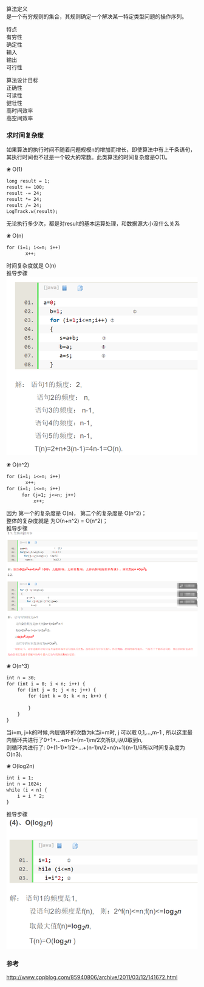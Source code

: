 算法定义  
是一个有穷规则的集合，其规则确定一个解决某一特定类型问题的操作序列。

特点  
有穷性  
确定性  
输入  
输出  
可行性  

算法设计目标  
正确性  
可读性  
健壮性  
高时间效率  
高空间效率  

### 求时间复杂度  
如果算法的执行时间不随着问题规模n的增加而增长，即使算法中有上千条语句，其执行时间也不过是一个较大的常数。此类算法的时间复杂度是O(1)。  

❀ O(1)  
```
long result = 1;
result += 100;
result -= 24;
result *= 24;
result /= 24;
LogTrack.w(result);
```
无论执行多少次，都是对result的基本运算处理，和数据源大小没什么关系  

❀ O(n)  
```
for (i=1; i<=n; i++)  
       x++;  
```
时间复杂度就是 O(n)  
推导步骤  
 ![推导步骤](../ImageFiles/ac_002.png)  

❀ O(n^2)  
```
for (i=1; i<=n; i++)  
       x++;  
for (i=1; i<=n; i++)  
    　for (j=1; j<=n; j++)  
          x++;  
```

因为 第一个的复杂度是 O(n)， 第二个的复杂度是 O(n^2)；  
整体的复杂度就是 为Ο(n+n^2)  =  O(n^2)；  
推导步骤  
![推导步骤](../ImageFiles/ac_003.png)  

❀ O(n^3)  
```
int n = 30;
for (int i = 0; i < n; i++) {
    for (int j = 0; j < n; j++) {
        for (int k = 0; k < n; k++) {
            
        }
    }
}
```
当i=m, j=k的时候,内层循环的次数为k当i=m时, j 可以取 0,1,...,m-1 , 所以这里最内循环共进行了0+1+...+m-1=(m-1)m/2次所以,i从0取到n,   
则循环共进行了: 0+(1-1)*1/2+...+(n-1)n/2=n(n+1)(n-1)/6所以时间复杂度为O(n3).  



❀ O(log2n)  
```
int i = 1;
int n = 1024;
while (i < n) {
    i = i * 2;
}
```
推导步骤   
![推导步骤](../ImageFiles/ac_004.png)  

### 参考  
http://www.cppblog.com/85940806/archive/2011/03/12/141672.html  



